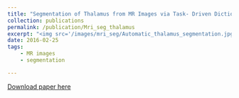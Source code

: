 ```yaml
---
title: "Segmentation of Thalamus from MR Images via Task- Driven Dictionary Learning"
collection: publications
permalink: /publication/Mri_seg_thalamus
excerpt: "<img src='/images/mri_seg/Automatic_thalamus_segmentation.jpg' width='600'>"
date: 2016-02-25
tags:
    - MR images 
    - segmentation

---
```


[Download paper here](https://www.spiedigitallibrary.org/conference-proceedings-of-spie/9784/97843H/Segmentation-of-thalamus-from-MR-images-via-task-driven-dictionary/10.1117/12.2214206.short?SSO=1)

